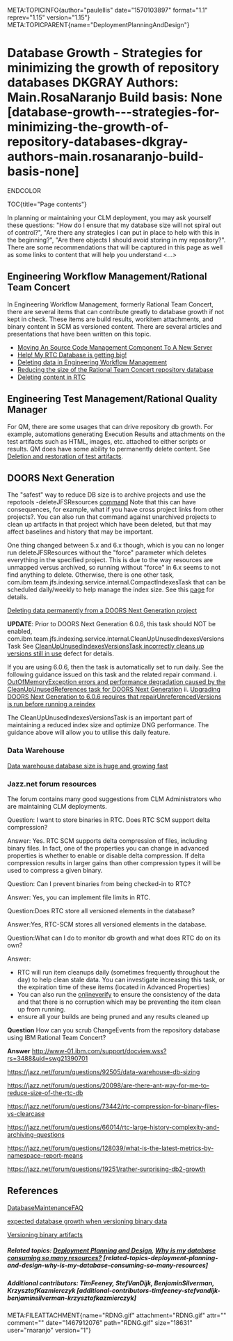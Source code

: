 META:TOPICINFO{author="paulellis" date="1570103897" format="1.1"
reprev="1.15" version="1.15"}
META:TOPICPARENT{name="DeploymentPlanningAndDesign"}

# Database Growth - Strategies for minimizing the growth of repository databases DKGRAY Authors: Main.RosaNaranjo Build basis: None [database-growth---strategies-for-minimizing-the-growth-of-repository-databases-dkgray-authors-main.rosanaranjo-build-basis-none]

ENDCOLOR

TOC{title="Page contents"}

In planning or maintaining your CLM deployment, you may ask yourself
these questions: "How do I ensure that my database size will not spiral
out of control?", "Are there any strategies I can put in place to help
with this in the beginning?", "Are there objects I should avoid storing
in my repository?". There are some recommendations that will be captured
in this page as well as some links to content that will help you
understand \<...\>

## Engineering Workflow Management/Rational Team Concert

In Engineering Workflow Management, formerly Rational Team Concert,
there are several items that can contribute greatly to database growth
if not kept in check. These items are build results, workitem
attachments, and binary content in SCM as versioned content. There are
several articles and presentations that have been written on this topic.

-   [Moving An Source Code Management Component To A New
    Server](MovingAComponentToANewServer)
-   [Help! My RTC Database is getting
    big!](https://trfeeney.wordpress.com/2014/12/09/help-my-rtc-database-is-getting-big/)
-   [Deleting data in Engineering Workflow Management](DataDeletionRTC)
-   [Reducing the size of the Rational Team Concert repository
    database](https://jazz.net/library/article/1459)
-   [Deleting content in RTC](https://jazz.net/library/article/1006)

## Engineering Test Management/Rational Quality Manager

For QM, there are some usages that can drive repository db growth. For
example, automations generating Execution Results and attachments on the
test artifacts such as HTML, images, etc. attached to either scripts or
results. QM does have some ability to permanently delete content. See
[Deletion and restoration of test
artifacts](https://www.ibm.com/support/knowledgecenter/SSYMRC_6.0.3/com.ibm.rational.test.qm.doc/topics/c_deleting_artifacts.html).

## DOORS Next Generation

The "safest" way to reduce DB size is to archive projects and use the
repotools -deleteJFSResources
[command](https://jazz.net/help-dev/clmindex.jsp?topic=2Fcom.ibm.jazz.install.doc2Ftopics2Fr_repotools_deleteprojectarearesources.html)
Note that this can have consequences, for example, what if you have
cross project links from other projects?. You can also run that command
against unarchived projects to clean up artifacts in that project which
have been deleted, but that may affect baselines and history that may be
important.

One thing changed between 5.x and 6.x though, which is you can no longer
run deleteJFSResources without the "force" parameter which deletes
everything in the specified project. This is due to the way resources
are unmapped versus archived, so running without "force" in 6.x seems to
not find anything to delete. Otherwise, there is one other task,
com.ibm.team.jfs.indexing.service.internal.CompactIndexesTask that can
be scheduled daily/weekly to help manage the index size. See this
[page](https://jazz.net/downloads/jazz-foundation/releases/5.0?p=news#jfs_index_compaction)
for details.

[Deleting data permanently from a DOORS Next Generation
project](http://www-01.ibm.com/support/docview.wss?uid=swg21458233)

**UPDATE**: Prior to DOORS Next Generation 6.0.6, this task should NOT
be enabled,
com.ibm.team.jfs.indexing.service.internal.CleanUpUnusedIndexesVersionsTask
See [CleanUpUnusedIndexesVersionsTask incorrectly cleans up versions
still in
use](https://jazz.net/jazz/resource/itemName/com.ibm.team.workitem.WorkItem/434658)
defect for details.

If you are using 6.0.6, then the task is automatically set to run daily.
See the following guidance issued on this task and the related repair
command. i. [OutOfMemoryException errors and performance degradation
caused by the CleanUpUnusedReferences task for DOORS Next
Generation](https://www-01.ibm.com/support/docview.wss?uid=ibm10796082)
ii. [Upgrading DOORS Next Generation to 6.0.6 requires that
repairUnreferencedVersions is run before running a
reindex](http://www.ibm.com/support/docview.wss?uid=ibm10796118)

The CleanUpUnusedIndexesVersionsTask is an important part of maintaining
a reduced index size and optimize DNG performance. The guidance above
will allow you to utilise this daily feature.

### Data Warehouse

[Data warehouse database size is huge and growing
fast](http://www-01.ibm.com/support/docview.wss?uid=swg21986358)

### Jazz.net forum resources

The forum contains many good suggestions from CLM Administrators who are
maintaining CLM deployments.

Question: I want to store binaries in RTC. Does RTC SCM support delta
compression?

Answer: Yes. RTC SCM supports delta compression of files, including
binary files. In fact, one of the properties you can change in advanced
properties is whether to enable or disable delta compression. If delta
compression results in larger gains than other compression types it will
be used to compress a given binary.

Question: Can I prevent binaries from being checked-in to RTC?

Answer: Yes, you can implement file limits in RTC.

Question:Does RTC store all versioned elements in the database?

Answer:Yes, RTC-SCM stores all versioned elements in the database.

Question:What can I do to monitor db growth and what does RTC do on its
own?

Answer:

-   RTC will run item cleanups daily (sometimes frequently throughout
    the day) to help clean stale data. You can investigate increasing
    this task, or the expiration time of these items (located in
    Advanced Properties)
-   You can also run the
    [onlineverify](https://jazz.net/wiki/bin/view/Main/L3DevTool) to
    ensure the consistency of the data and that there is no corruption
    which may be preventing the item clean up from running.
-   ensure all your builds are being pruned and any results cleaned up

**Question** How can you scrub ChangeEvents from the repository database
using IBM Rational Team Concert?

**Answer**
<http://www-01.ibm.com/support/docview.wss?rs=3488&uid=swg21390701>

<https://jazz.net/forum/questions/92505/data-warehouse-db-sizing>

<https://jazz.net/forum/questions/20098/are-there-ant-way-for-me-to-reduce-size-of-the-rtc-db>

<https://jazz.net/forum/questions/73442/rtc-compression-for-binary-files-vs-clearcase>

<https://jazz.net/forum/questions/66014/rtc-large-history-complexity-and-archiving-questions>

<https://jazz.net/forum/questions/128039/what-is-the-latest-metrics-by-namespace-report-means>

<https://jazz.net/forum/questions/19251/rather-surprising-db2-growth>

## References

[DatabaseMaintenanceFAQ](https://jazz.net/wiki/bin/view/Main/DatabaseMaintenanceFAQ)

[expected database growth when versioning binary
data](https://jazz.net/forum/questions/61330/expected-database-growth-when-versioning-binary-data)

[Versioning binary
artifacts](https://jazz.net/forum/questions/65323/versioning-binary-artifacts#page=0&type=&q=database2Bgrowth)

##### Related topics: [Deployment Planning and Design](DeploymentPlanningAndDesign), [Why is my database consuming so many resources?](WhyIsMyDatabaseConsumingSoManyResources) [related-topics-deployment-planning-and-design-why-is-my-database-consuming-so-many-resources]

##### Additional contributors: TimFeeney, StefVanDijk, BenjaminSilverman, KrzysztofKazmierczyk [additional-contributors-timfeeney-stefvandijk-benjaminsilverman-krzysztofkazmierczyk]

META:FILEATTACHMENT{name="RDNG.gif" attachment="RDNG.gif" attr=""
comment="" date="1467912076" path="RDNG.gif" size="18631"
user="rnaranjo" version="1"}
